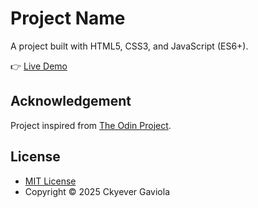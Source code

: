 # Project Name
A project built with HTML5, CSS3, and JavaScript (ES6+).

👉 [Live Demo](https://your-demo-link.com)

## Acknowledgement
Project inspired from [The Odin Project](https://source-link.com).

## License
* [MIT License](https://opensource.org/license/MIT)
* Copyright © 2025 Ckyever Gaviola